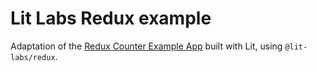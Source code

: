 # Lit Labs Redux example

Adaptation of the [Redux Counter Example App](https://redux.js.org/tutorials/essentials/part-2-app-structure#the-counter-example-app) built with Lit, using `@lit-labs/redux`.
